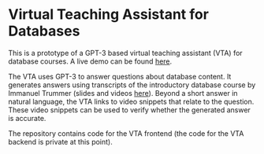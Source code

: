 #  Virtual Teaching Assistant for Databases

This is a prototype of a GPT-3 based virtual teaching assistant (VTA) for database courses. A live demo can be found [here](https://share.streamlit.io/itrummer/vta/main/src/front/page.py).

The VTA uses GPT-3 to answer questions about database content. It generates answers using transcripts of the introductory database course by Immanuel Trummer (slides and videos [here](http://www.databaselecture.com)). Beyond a short answer in natural language, the VTA links to video snippets that relate to the question. These video snippets can be used to verify whether the generated answer is accurate.

The repository contains code for the VTA frontend (the code for the VTA backend is private at this point).
